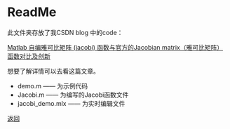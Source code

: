 # ReadMe

此文件夹存放了我CSDN blog 中的code：

[Matlab 自编雅可比矩阵 (jacobi) 函数与官方的Jacobian matrix（雅可比矩阵）函数对比及创新](https://blog.csdn.net/cugautozp/article/details/125140981)

想要了解详情可以去看这篇文章。

- demo.m —— 为示例代码
- Jacobi.m —— 为编写的Jacobi函数文件
- jacobi_demo.mlx —— 为实时编辑文件



[返回](https://github.com/cug-auto-zp/CSDN)